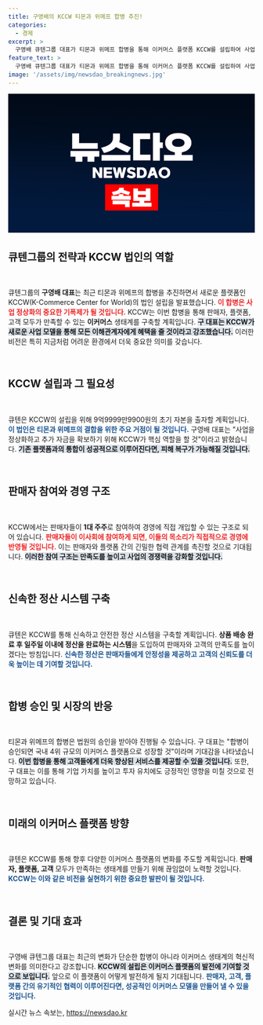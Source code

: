 ```yaml
---
title: 구영배의 KCCW 티몬과 위메프 합병 추진!
categories:
  - 경제
excerpt: >
  구영배 큐텐그룹 대표가 티몬과 위메프 합병을 통해 이커머스 플랫폼 KCCW를 설립하여 사업 정상화에 나선다. 판매자 주주조합을 통해 모두가 만족할 플랫폼 구축을 목표로 하며, 신속한 정산 시스템으로 피해 복구를 가속화할 계획이다.
feature_text: >
  구영배 큐텐그룹 대표가 티몬과 위메프 합병을 통해 이커머스 플랫폼 KCCW를 설립하여 사업 정상화에 나선다. 판매자 주주조합을 통해 모두가 만족할 플랫폼 구축을 목표로 하며, 신속한 정산 시스템으로 피해 복구를 가속화할 계획이다.
image: '/assets/img/newsdao_breakingnews.jpg'
---
```


<p><img src="/assets/img/newsdao_breakingnews.jpg" alt="flaretime 속보" /></p>

<h2 data-ke-size="size26">큐텐그룹의 전략과 KCCW 법인의 역할</h2>

<p data-ke-size="size16">&nbsp;</p>

<p>큐텐그룹의 <b>구영배 대표</b>는 최근 티몬과 위메프의 합병을 추진하면서 새로운 플랫폼인 KCCW(K-Commerce Center for World)의 법인 설립을 발표했습니다. <b><span style="color: #ee2323;">이 합병은 사업 정상화의 중요한 기폭제가 될 것입니다.</span></b> KCCW는 이번 합병을 통해 판매자, 플랫폼, 고객 모두가 만족할 수 있는 <b>이커머스</b> 생태계를 구축할 계획입니다. <b><span style="background-color: #21538527;">구 대표는 KCCW가 새로운 사업 모델을 통해 모든 이해관계자에게 혜택을 줄 것이라고 강조했습니다.</span></b> 이러한 비전은 특히 지금처럼 어려운 환경에서 더욱 중요한 의미를 갖습니다. </p>

<p data-ke-size="size16">&nbsp;</p>

<h2 data-ke-size="size26">KCCW 설립과 그 필요성</h2>

<p data-ke-size="size16">&nbsp;</p>

<p>큐텐은 KCCW의 설립을 위해 9억9999만9900원의 초기 자본을 출자할 계획입니다. <b><span style="color: #1a5490;">이 법인은 티몬과 위메프의 결합을 위한 주요 거점이 될 것입니다.</span></b> 구영배 대표는 "사업을 정상화하고 추가 자금을 확보하기 위해 KCCW가 핵심 역할을 할 것"이라고 밝혔습니다. <b><span style="background-color: #21538527;">기존 플랫폼과의 통합이 성공적으로 이루어진다면, 피해 복구가 가능해질 것입니다.</span></b></p>

<p data-ke-size="size16">&nbsp;</p>

<h2 data-ke-size="size26">판매자 참여와 경영 구조</h2>

<p data-ke-size="size16">&nbsp;</p>

<p>KCCW에서는 판매자들이 <b>1대 주주</b>로 참여하여 경영에 직접 개입할 수 있는 구조로 되어 있습니다. <b><span style="color: #ee2323;">판매자들이 이사회에 참여하게 되면, 이들의 목소리가 직접적으로 경영에 반영될 것입니다.</span></b> 이는 판매자와 플랫폼 간의 긴밀한 협력 관계를 촉진할 것으로 기대됩니다. <b><span style="background-color: #21538527;">이러한 참여 구조는 만족도를 높이고 사업의 경쟁력을 강화할 것입니다.</span></b></p>

<p data-ke-size="size16">&nbsp;</p>

<h2 data-ke-size="size26">신속한 정산 시스템 구축</h2>

<p data-ke-size="size16">&nbsp;</p>

<p>큐텐은 KCCW를 통해 신속하고 안전한 정산 시스템을 구축할 계획입니다. <b>상품 배송 완료 후 일주일 이내에 정산을 완료하는 시스템</b>을 도입하여 판매자와 고객의 만족도를 높이겠다는 방침입니다. <b><span style="color: #1a5490;">신속한 정산은 판매자들에게 안정성을 제공하고 고객의 신뢰도를 더욱 높이는 데 기여할 것입니다.</span></b></p>

<p data-ke-size="size16">&nbsp;</p>

<h2 data-ke-size="size26">합병 승인 및 시장의 반응</h2>

<p data-ke-size="size16">&nbsp;</p>

<p>티몬과 위메프의 합병은 법원의 승인을 받아야 진행될 수 있습니다. 구 대표는 "합병이 승인되면 국내 4위 규모의 이커머스 플랫폼으로 성장할 것"이라며 기대감을 나타냈습니다. <b><span style="background-color: #21538527;">이번 합병을 통해 고객들에게 더욱 향상된 서비스를 제공할 수 있을 것입니다.</span></b> 또한, 구 대표는 이를 통해 기업 가치를 높이고 투자 유치에도 긍정적인 영향을 미칠 것으로 전망하고 있습니다.</p>

<p data-ke-size="size16">&nbsp;</p>

<h2 data-ke-size="size26">미래의 이커머스 플랫폼 방향</h2>

<p data-ke-size="size16">&nbsp;</p>

<p>큐텐은 KCCW를 통해 향후 다양한 이커머스 플랫폼의 변화를 주도할 계획입니다. <b>판매자, 플랫폼, 고객</b> 모두가 만족하는 생태계를 만들기 위해 끊임없이 노력할 것입니다. <b><span style="color: #1a5490;">KCCW는 이와 같은 비전을 실현하기 위한 중요한 발판이 될 것입니다.</span></b></p>

<p data-ke-size="size16">&nbsp;</p>

<h2 data-ke-size="size26">결론 및 기대 효과</h2>

<p data-ke-size="size16">&nbsp;</p>

<p>구영배 큐텐그룹 대표는 최근의 변화가 단순한 합병이 아니라 이커머스 생태계의 혁신적 변화를 의미한다고 강조합니다. <b><span style="background-color: #21538527;">KCCW의 설립은 이커머스 플랫폼의 발전에 기여할 것으로 보입니다.</span></b> 앞으로 이 플랫폼이 어떻게 발전하게 될지 기대됩니다. <b><span style="color: #1a5490;">판매자, 고객, 플랫폼 간의 유기적인 협력이 이루어진다면, 성공적인 이커머스 모델을 만들어 낼 수 있을 것입니다.</span></b></p>
실시간 뉴스 속보는, <a href="https://newsdao.kr" rel="dofollow">https://newsdao.kr</a>


